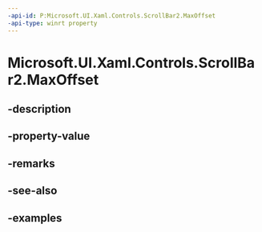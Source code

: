 ```yaml
---
-api-id: P:Microsoft.UI.Xaml.Controls.ScrollBar2.MaxOffset
-api-type: winrt property
---
```


<!-- Property syntax.
public double MaxOffset { get; }
-->

# Microsoft.UI.Xaml.Controls.ScrollBar2.MaxOffset

## -description

## -property-value

## -remarks

## -see-also

## -examples

